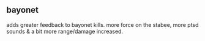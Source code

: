 ## bayonet

adds greater feedback to bayonet kills. more force on the stabee, more ptsd sounds & a bit more range/damage increased.